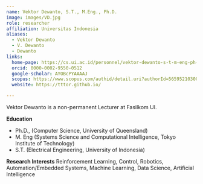 ```yaml
---
name: Vektor Dewanto, S.T., M.Eng., Ph.D.
image: images/VD.jpg
role: researcher
affiliation: Universitas Indonesia
aliases:
  - Vektor Dewanto
  - V. Dewanto
  - Dewanto
links:
  home-page: https://cs.ui.ac.id/personnel/vektor-dewanto-s-t-m-eng-ph-d/
  orcid: 0000-0002-9550-0512
  google-scholar: AYOBcPYAAAAJ
  scopus: https://www.scopus.com/authid/detail.uri?authorId=56595210300
  website: https://tttor.github.io/

---
```


Vektor Dewanto is a non-permanent Lecturer at Fasilkom UI.

**Education**
- Ph.D., (Computer Science, University of Queensland) 
- M. Eng (Systems Science and Computational Intelligence, Tokyo Institute of Technology) 
- S.T. (Electrical Engineering, University of Indonesia) 

**Research Interests**
Reinforcement Learning, Control, Robotics, Automation/Embedded Systems, Machine Learning, Data Science, Artificial Intelligence
